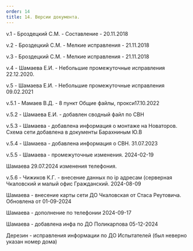 ```yaml
---
order: 14
title: 14. Версии документа.
---
```


v.1 - Броздецкий С.М. - Составление - 20.11.2018

v.2 - Броздецкий С.М. - Мелкие исправления - 21.11.2018

v.3 - Броздецкий С.М. - Мелкие исправления - 21.11.2018

v.4 - Шамаева Е.И. - Небольшие промежуточные исправления 22.12.2020.

v.5 - Шамаева Е.И. - Небольшие промежуточные исправления  09.02.2021

v.5.1 - Мамаев В.Д. - 8 пункт Общие файлы, прокси17.10.2022

v.5.2 - Шамаева Е.И. - добавлен сводный файл по СВН

v.5.3 - Шамаева - добавлена информация о монтаже на Новаторов.  Схема сети добавлена в документы Барахниным Ю.В

v.5.4  - Шамаева - добавлена информация о СВН. 31.07.2023

v.5.5 - Шамаева - промежуточные изменения. 2024-02-19

Шамаева 29.07.2024 изменения телефония.

v.5.6 - Чижиков К.Г. - внесение данных по ip адресам (серверная Чкаловский и малый офис Гражданский. 2024-08-09

Шамаева - внесение карты сети ДО Чкаловская от Стаса Реутовича. Обновлена от 01-09-2024

Шамаева - дополнение по телефонии 2024-09-17

Шамаева - добавлена инфа по ДО Поликарпова 05-12-2024

Дерезин - исправления информации по ДО Испытателей (был неверно указан номер дома)